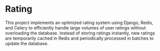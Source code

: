 # Rating
This project implements an optimized rating system using Django, Redis, and Celery to efficiently handle large volumes of user ratings without overloading the database. Instead of storing ratings instantly, new ratings are temporarily cached in Redis and periodically processed in batches to update the database.
